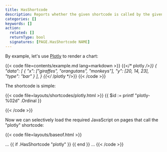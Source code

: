 ```yaml
---
title: HasShortcode
description: Reports whether the given shortcode is called by the given page.
categories: []
keywords: []
action:
  related: []
  returnType: bool
  signatures: [PAGE.HasShortcode NAME]
---
```


By example, let's use [Plotly] to render a chart:

[Plotly]: https://plotly.com/javascript/

{{< code file=contents/example.md lang=markdown >}}
{{</* plotly */>}}
{
  "data": [
    {
      "x": ["giraffes", "orangutans", "monkeys"],
      "y": [20, 14, 23],
      "type": "bar"
    }
  ],
}
{{</* /plotly */>}}
{{< /code >}}

The shortcode is simple:

{{< code file=layouts/shortcodes/plotly.html  >}}
{{ $id := printf "plotly-%02d" .Ordinal }}
<div id="{{ $id }}"></div>
<script>
  Plotly.newPlot(document.getElementById({{ $id }}), {{ .Inner | safeJS }});
</script>
{{< /code >}}

Now we can selectively load the required JavaScript on pages that call the "plotly" shortcode:

{{< code file=layouts/baseof.html  >}}
<head>
  ...
  {{ if .HasShortcode "plotly" }}
    <script src="https://cdn.plot.ly/plotly-2.28.0.min.js"></script>
  {{ end }}
  ...
</head>
{{< /code >}}
